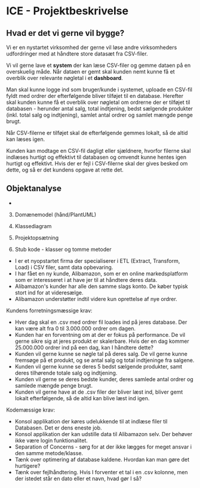 # ICE - Projektbeskrivelse
## Hvad er det vi gerne vil bygge?
Vi er en nystartet virksomhed der gerne vil løse andre virksomheders udfordringer med at håndtere store datasæt fra CSV-filer.

Vi vil gerne lave et **system** der kan læse CSV-filer og gemme dataen på en overskuelig måde. Når dataen er gemt skal kunden nemt kunne få et overblik over relevante nøgletal i et **dashboard**.

Man skal kunne logge ind som bruger/kunde i systemet, uploade en CSV-fil fyldt med ordrer der efterfølgende bliver tilføjet til en database. Herefter skal kunden kunne få et overblik over nøgletal om ordrerne der er tilføjet til databasen - herunder antal salg, total indtjening, bedst sælgende produkter (inkl. total salg og indtjening), samlet antal ordrer og samlet mængde penge brugt.

Når CSV-filerne er tilføjet skal de efterfølgende gemmes lokalt, så de altid kan læses igen.

Kunden kan modtage en CSV-fil dagligt eller sjældnere, hvorfor filerne skal indlæses hurtigt og effektivt til databasen og omvendt kunne hentes igen hurtigt og effektivt. Hvis der er fejl i CSV-filerne skal der gives besked om dette, og så er det kundens opgave at rette det.

## Objektanalyse
- 
3. Domænemodel (hånd/PlantUML)

1. Klassediagram
2. Projektopsætning
3. Stub kode - klasser og tomme metoder





- I er et nyopstartet firma der specialiserer i ETL (Extract, Transform, Load) i CSV filer, samt data opbevaring.
- I har fået en ny kunde, Alibamazon, som er en online markedsplatform som er interesseret i at have jer til at håndtere deres data.
- Alibamazon's kunder har alle den samme slags konto. De køber typisk stort ind for at videresælge.
- Alibamazon understøtter indtil videre kun oprettelse af nye ordrer.

Kundens forretningsmæssige krav:
- Hver dag skal en .csv med ordrer fil loades ind på jeres database. Der kan være alt fra 0 til 3.000.000 ordrer om dagen.
- Kunden har en forventning om at der er fokus på performance. De vil gerne sikre sig at jeres produkt er skalerbare. Hvis der en dag kommer 25.000.000 ordrer ind på een dag, kan I håndtere dette?
- Kunden vil gerne kunne se nøgle tal på deres salg. De vil gerne kunne fremsøge på et produkt, og se antal salg og total indtjeninge fra salgene.
- Kunden vil gerne kunne se deres 5 bedst sælgende produkter, samt deres tilhørende totale salg og indtjening.
- Kunden vil gerne se deres bedste kunder, deres samlede antal ordrer og samlede mængde penge brugt.
- Kunden vil gerne have at de .csv filer der bliver læst ind, bliver gemt lokalt efterfølgende, så de altid kan blive læst ind igen.

Kodemæssige krav:
- Konsol applikation der køres udelukkende til at indlæse filer til Databasen. Det er dens eneste job.
- Konsol applikation der kan udstille data til Alibamazon selv. Der behøver ikke være login funktionalitet.
- Separation of Concerns - sørg for at der ikke lægges for meget ansvar i den samme metode/klasse.
- Tænk over optimering af database kaldene. Hvordan kan man gøre det hurtigere?
- Tænk over fejlhåndtering. Hvis I forventer et tal i en .csv kolonne, men der istedet står en dato eller et navn, hvad gør I så?
